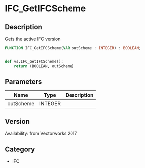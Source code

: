 # IFC_GetIFCScheme

## Description
Gets the active IFC version

```pascal
FUNCTION IFC_GetIFCScheme(VAR outScheme : INTEGER) : BOOLEAN;
```

```python

def vs.IFC_GetIFCScheme():
    return (BOOLEAN, outScheme)
```

## Parameters
|Name|Type|Description|
|---|---|---|
|outScheme|INTEGER||

## Version
Availability: from Vectorworks 2017
## Category
* IFC

